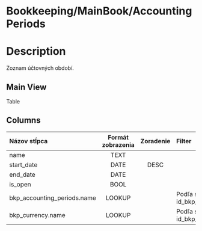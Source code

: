 # Bookkeeping/MainBook/AccountingPeriods

# Description

Zoznam účtovných období.

## Main View

Table

## Columns

| Názov stĺpca                | Formát zobrazenia | Zoradenie | Filter                                |
| :-------------------------- | :---------------: | :-------: | :------------------------------------ |
| name                        | TEXT              |           |                                       |
| start_date                  | DATE              | DESC      |                                       |
| end_date                    | DATE              |           |                                       |
| is_open                     | BOOL              |           |                                       |
| bkp_accounting_periods.name | LOOKUP            |           | Podľa stĺpca id_bkp_accounting_period |
| bkp_currency.name           | LOOKUP            |           | Podľa stĺpca id_bkp_currency          |
